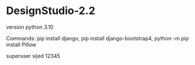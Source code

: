 # DesignStudio-2.2
version python 3.10

Commands: pip install django, pip install django-bootstrap4, python -m pip install Pillow   

superuser sijed 12345
